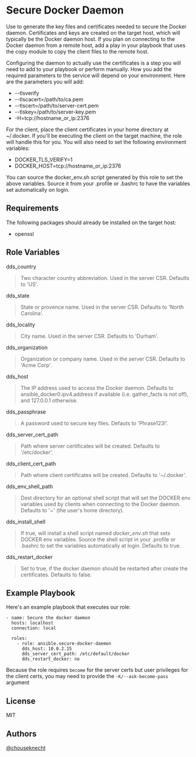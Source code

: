 Secure Docker Daemon
====================

Use to generate the key files and certificates needed to secure the Docker daemon. Certificates
and keys are created on the target host, which will typically be the Docker daemon host.  If you
plan on connecting to the Docker daemon from a remote host, add a play in your playbook that 
uses the copy module to copy the client files to the remote host. 

Configuring the daemon to actually use the certificates is a step you will need to add to your 
playbook or perform manually. How you add the required parameters to the service will depend
on your environment. Here are the parameters you will add: 

* --tlsverify 
* --tlscacert=/path/to/ca.pem 
* --tlscert=/path/to/server-cert.pem
* --tlskey=/path/to/server-key.pem   
* -H=tcp://hostname_or_ip:2376

For the client, place the client certificates in your home directory at ~/.docker. If you'll be 
executing the client on the target machine, the role will handle this for you. You will also need
to set the following environment variables:

* DOCKER_TLS_VERIFY=1
* DOCKER_HOST=tcp://hostname_or_ip:2376 

You can source the docker_env.sh script generated by this role to set the above variables. Source
it from your .profile or .bashrc to have the variables set automatically on login.


Requirements
------------

The following packages should already be installed on the target host: 

- openssl 


Role Variables
--------------

dds_country
> Two character country abbreviation. Used in the server CSR. Defaults to 'US'. 

dds_state
> State or provence name. Used in the server CSR. Defaults to 'North Carolina'.

dds_locality
> City name. Used in the server CSR. Defaults to 'Durham'. 

dds_organization
> Organization or company name. Used in the server CSR. Defaults to 'Acme Corp'.

dds_host
> The IP address used to access the Docker daemon. Defaults to
> ansible_docker0.ipv4.address if available (i.e. gather_facts is not off),
> and 127.0.0.1 otherwise.

dds_passphrase
> A password used to secure key files. Defauts to 'Phrase123!'.

dds_server_cert_path
> Path where server certificates will be created. Defaults to '/etc/docker'.

dds_client_cert_path
> Path where client certificates will be created. Defaults to '~/.docker'.

dds_env_shell_path
> Dest directory for an optional shell script that will set the DOCKER env variables used by
> clients when connecting to the Docker daemon. Defaults to '~' (the user's home directory).

dds_install_shell
> If true, will install a shell script named *docker_env.sh* that sets DOCKER env variables. Source the shell script
> in your .profile or .bashrc to set the variables automatically at login. Defaults to true.  

dds_restart_docker
> Set to true, if the docker daemon should be restarted after create the certificates. Defaults to false.

Example Playbook
----------------

Here's an example playbook that executes our role:

```
- name: Secure the docker daemon
  hosts: localhost
  connection: local

  roles:
    - role: ansible.secure-docker-daemon
      dds_host: 10.0.2.15
      dds_server_cert_path: /etc/default/docker
      dds_restart_docker: no
```

Because the role requires `become` for the server certs but user privileges for
the client certs, you may need to provide the `-K/--ask-become-pass` argument

License
-------

MIT

Authors
-------

[@chouseknecht](https://github.com/chouseknecht)

